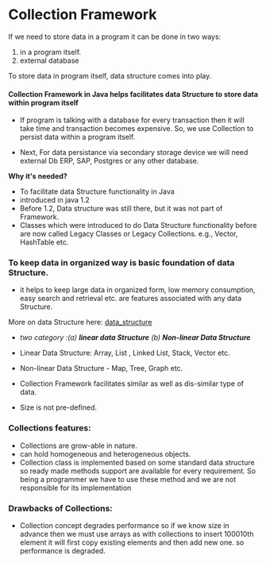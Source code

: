 # Collection Framework

If we need to store data in a program it can be done in two ways: 
1. in a program itself.
2. external database

To store data in program itself, data structure comes into play.  

#### Collection Framework in Java helps facilitates data Structure to store data within program itself  
 
- If program is talking with a database for every transaction then it will take time and transaction becomes expensive. So, we use Collection to persist data within a program itself.
 
- Next, For data persistance via secondary storage device we will need external Db ERP, SAP, Postgres or any other database. 

**Why it's needed?** 

- To facilitate data Structure functionality in Java
- introduced in java 1.2 
- Before 1.2, Data structure was still there, but it was not part of Framework. 
- Classes which were introduced to do Data Structure functionality before are now called Legacy Classes or Legacy Collections. e.g., Vector, HashTable etc.
  


### To keep data in organized way is basic foundation of data Structure.
  
- it helps to keep large data in organized form, low memory consumption, easy search and retrieval etc. are features associated with any data Structure.

More on data Structure here: [data_structure][1]

[1]:data_structure/1.0.1_data_structure_intro.md

- _two category :(a) **linear data Structure** (b) **Non-linear Data Structure**_
 
- Linear Data Structure: Array, List , Linked List, Stack, Vector etc.

- Non-linear Data Structure - Map, Tree, Graph etc. 
 
- Collection Framework facilitates similar as well as dis-similar type of data. 
 
- Size is not pre-defined. 


### Collections features:

- Collections are grow-able in nature.
- can hold homogeneous and heterogeneous objects.
- Collection class is implemented based on some standard data structure so ready made methods support are available for every requirement. So being a programmer we have to use these method and we are not responsible for its implementation
 
 
### Drawbacks of Collections:

  
- Collection concept degrades performance so if we know size in advance then we must use arrays as with collections to insert 100010th element it will   first copy existing elements and then add new one. so performance is degraded.

  
 






